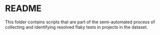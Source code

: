 # README

This folder contains scripts that are part of the semi-automated process of collecting and identifying resolved flaky tests in projects in the dataset.

